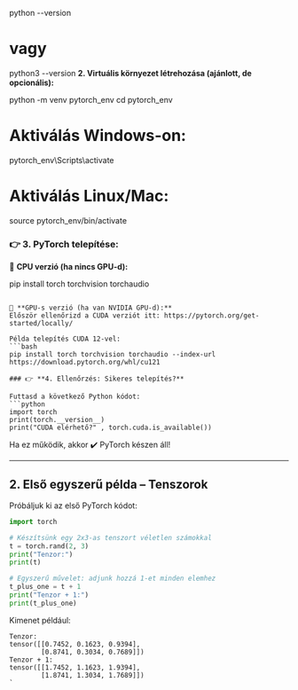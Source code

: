 
python --version
# vagy
python3 --version
**2. Virtuális környezet létrehozása (ajánlott, de opcionális):**

python -m venv pytorch_env
cd pytorch_env
# Aktiválás Windows-on:
pytorch_env\Scripts\activate
# Aktiválás Linux/Mac:
source pytorch_env/bin/activate

### 👉 **3. PyTorch telepítése:**

🔹 **CPU verzió (ha nincs GPU-d):**

pip install torch torchvision torchaudio
```

🔹 **GPU-s verzió (ha van NVIDIA GPU-d):**
Először ellenőrizd a CUDA verziót itt: https://pytorch.org/get-started/locally/

Példa telepítés CUDA 12-vel:
```bash
pip install torch torchvision torchaudio --index-url https://download.pytorch.org/whl/cu121

### 👉 **4. Ellenőrzés: Sikeres telepítés?**

Futtasd a következő Python kódot:
```python
import torch
print(torch.__version__)
print("CUDA elérhető?" , torch.cuda.is_available())
```

Ha ez működik, akkor ✔️ PyTorch készen áll!

---

## **2. Első egyszerű példa – Tenszorok**

Próbáljuk ki az első PyTorch kódot:

```python
import torch

# Készítsünk egy 2x3-as tenszort véletlen számokkal
t = torch.rand(2, 3)
print("Tenzor:")
print(t)

# Egyszerű művelet: adjunk hozzá 1-et minden elemhez
t_plus_one = t + 1
print("Tenzor + 1:")
print(t_plus_one)
```

Kimenet például:
```
Tenzor:
tensor([[0.7452, 0.1623, 0.9394],
        [0.8741, 0.3034, 0.7689]])
Tenzor + 1:
tensor([[1.7452, 1.1623, 1.9394],
        [1.8741, 1.3034, 1.7689]])
`
